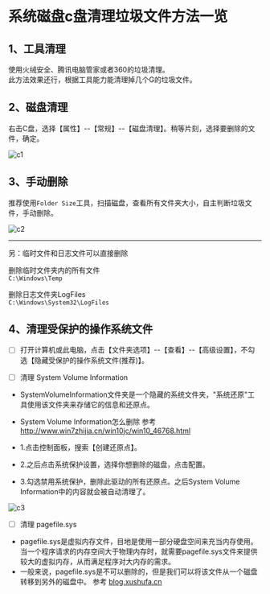 # 系统磁盘c盘清理垃圾文件方法一览

## 1、工具清理

使用火绒安全、腾讯电脑管家或者360的垃圾清理。<br>
此方法效果还行，根据工具能力能清理掉几个G的垃圾文件。<br>

	

## 2、磁盘清理

右击C盘，选择【属性】--【常规】--【磁盘清理】。稍等片刻，选择要删除的文件，确定。<br>

![c1]( https://bitbucket.org/xu12345/document/raw/114a5f5c292cc412cd46304dc1d20cfda7c7a7f8/imgs/pagefile/c1.jpg )


	
## 3、手动删除

推荐使用`Folder Size`工具，扫描磁盘，查看所有文件夹大小，自主判断垃圾文件，手动删除。<br>

![c2]( https://bitbucket.org/xu12345/document/raw/114a5f5c292cc412cd46304dc1d20cfda7c7a7f8/imgs/pagefile/c2.jpg )

---

另：临时文件和日志文件可以直接删除 <br>

删除临时文件夹内的所有文件 <br>
`C:\Windows\Temp` <br>

删除日志文件夹LogFiles <br>
`C:\Windows\System32\LogFiles` <br>




## 4、清理受保护的操作系统文件
	
- [ ] 打开计算机或此电脑，点击【文件夹选项】--【查看】--【高级设置】，不勾选【隐藏受保护的操作系统文件(推荐)】。



- [ ] 清理 System Volume Information
	
- SystemVolumeInformation文件夹是一个隐藏的系统文件夹，"系统还原"工具使用该文件夹来存储它的信息和还原点。<br>
- System Volume Information怎么删除  参考 http://www.win7zhijia.cn/win10jc/win10_46768.html <br>

- 1.点击控制面板，搜索【创建还原点】。<br>
- 2.之后点击系统保护设置，选择你想删除的磁盘，点击配置。<br>
- 3.勾选禁用系统保护，删除此驱动的所有还原点。之后System Volume Information中的内容就会被自动清理了。<br>

![c3]( https://bitbucket.org/xu12345/document/raw/114a5f5c292cc412cd46304dc1d20cfda7c7a7f8/imgs/pagefile/c3.jpg )



- [ ] 清理 pagefile.sys

- pagefile.sys是虚拟内存文件，目地是使用一部分硬盘空间来充当内存使用。当一个程序请求的内存空间大于物理内存时，就需要pagefile.sys文件来提供较大的虚拟内存，从而满足程序对大内存的需求。<br>
- 一般来说，pagefile.sys是不可以删除的，但是我们可以将该文件从一个磁盘转移到另外的磁盘中。 参考	[blog.xushufa.cn]( https://blog.xushufa.cn/%E7%BC%96%E7%A8%8B/%E8%B5%84%E6%96%99/pagefile.sys%E6%9C%89%E5%87%A0%E5%8D%81%E4%B8%AAG%EF%BC%8C%E5%A4%AA%E5%A4%A7%E6%80%8E%E4%B9%88%E5%8A%9E.html ) <br>





